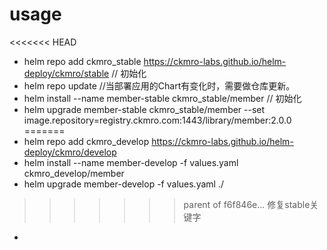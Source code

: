 
# usage

<<<<<<< HEAD
* helm repo add ckmro_stable https://ckmro-labs.github.io/helm-deploy/ckmro/stable  // 初始化
* helm repo update  //当部署应用的Chart有变化时，需要做仓库更新。
* helm install --name member-stable ckmro_stable/member     // 初始化
* helm upgrade member-stable ckmro_stable/member --set image.repository=registry.ckmro.com:1443/library/member:2.0.0
=======
* helm repo add ckmro_develop https://ckmro-labs.github.io/helm-deploy/ckmro/develop
* helm install --name member-develop -f values.yaml ckmro_develop/member
* helm upgrade member-develop -f values.yaml ./
>>>>>>> parent of f6f846e... 修复stable关键字
*
